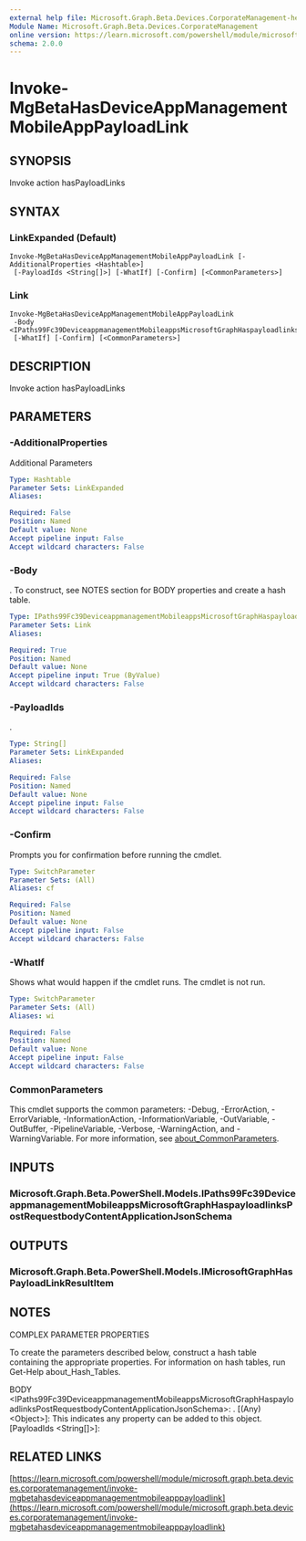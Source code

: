 ```yaml
---
external help file: Microsoft.Graph.Beta.Devices.CorporateManagement-help.xml
Module Name: Microsoft.Graph.Beta.Devices.CorporateManagement
online version: https://learn.microsoft.com/powershell/module/microsoft.graph.beta.devices.corporatemanagement/invoke-mgbetahasdeviceappmanagementmobileapppayloadlink
schema: 2.0.0
---
```


# Invoke-MgBetaHasDeviceAppManagementMobileAppPayloadLink

## SYNOPSIS
Invoke action hasPayloadLinks

## SYNTAX

### LinkExpanded (Default)
```
Invoke-MgBetaHasDeviceAppManagementMobileAppPayloadLink [-AdditionalProperties <Hashtable>]
 [-PayloadIds <String[]>] [-WhatIf] [-Confirm] [<CommonParameters>]
```

### Link
```
Invoke-MgBetaHasDeviceAppManagementMobileAppPayloadLink
 -Body <IPaths99Fc39DeviceappmanagementMobileappsMicrosoftGraphHaspayloadlinksPostRequestbodyContentApplicationJsonSchema>
 [-WhatIf] [-Confirm] [<CommonParameters>]
```

## DESCRIPTION
Invoke action hasPayloadLinks

## PARAMETERS

### -AdditionalProperties
Additional Parameters

```yaml
Type: Hashtable
Parameter Sets: LinkExpanded
Aliases:

Required: False
Position: Named
Default value: None
Accept pipeline input: False
Accept wildcard characters: False
```

### -Body
.
To construct, see NOTES section for BODY properties and create a hash table.

```yaml
Type: IPaths99Fc39DeviceappmanagementMobileappsMicrosoftGraphHaspayloadlinksPostRequestbodyContentApplicationJsonSchema
Parameter Sets: Link
Aliases:

Required: True
Position: Named
Default value: None
Accept pipeline input: True (ByValue)
Accept wildcard characters: False
```

### -PayloadIds
.

```yaml
Type: String[]
Parameter Sets: LinkExpanded
Aliases:

Required: False
Position: Named
Default value: None
Accept pipeline input: False
Accept wildcard characters: False
```

### -Confirm
Prompts you for confirmation before running the cmdlet.

```yaml
Type: SwitchParameter
Parameter Sets: (All)
Aliases: cf

Required: False
Position: Named
Default value: None
Accept pipeline input: False
Accept wildcard characters: False
```

### -WhatIf
Shows what would happen if the cmdlet runs.
The cmdlet is not run.

```yaml
Type: SwitchParameter
Parameter Sets: (All)
Aliases: wi

Required: False
Position: Named
Default value: None
Accept pipeline input: False
Accept wildcard characters: False
```

### CommonParameters
This cmdlet supports the common parameters: -Debug, -ErrorAction, -ErrorVariable, -InformationAction, -InformationVariable, -OutVariable, -OutBuffer, -PipelineVariable, -Verbose, -WarningAction, and -WarningVariable. For more information, see [about_CommonParameters](http://go.microsoft.com/fwlink/?LinkID=113216).

## INPUTS

### Microsoft.Graph.Beta.PowerShell.Models.IPaths99Fc39DeviceappmanagementMobileappsMicrosoftGraphHaspayloadlinksPostRequestbodyContentApplicationJsonSchema
## OUTPUTS

### Microsoft.Graph.Beta.PowerShell.Models.IMicrosoftGraphHasPayloadLinkResultItem
## NOTES
COMPLEX PARAMETER PROPERTIES

To create the parameters described below, construct a hash table containing the appropriate properties.
For information on hash tables, run Get-Help about_Hash_Tables.

BODY \<IPaths99Fc39DeviceappmanagementMobileappsMicrosoftGraphHaspayloadlinksPostRequestbodyContentApplicationJsonSchema\>: .
  \[(Any) \<Object\>\]: This indicates any property can be added to this object.
  \[PayloadIds \<String\[\]\>\]:

## RELATED LINKS

[https://learn.microsoft.com/powershell/module/microsoft.graph.beta.devices.corporatemanagement/invoke-mgbetahasdeviceappmanagementmobileapppayloadlink](https://learn.microsoft.com/powershell/module/microsoft.graph.beta.devices.corporatemanagement/invoke-mgbetahasdeviceappmanagementmobileapppayloadlink)


